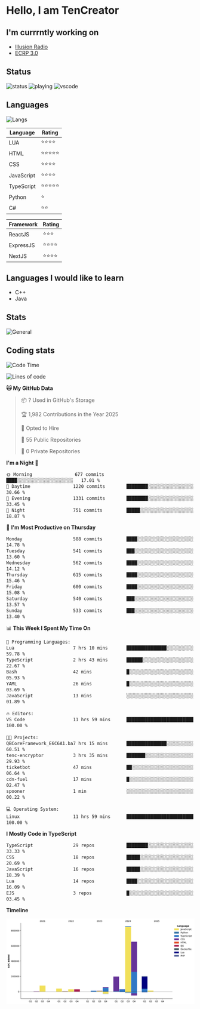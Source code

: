 # Hello, I am TenCreator

## I'm currrntly working on
- [Illusion Radio](https://illusionradio.co.uk/)
- [ECRP 3.0](http://github.com/Emerald-Coast-Roleplay/)

## Status
![status](https://api.statusbadges.me/badge/status/518334475038359555?simple=true&style=for-the-badge)
![playing](https://api.statusbadges.me/badge/playing/518334475038359555?style=for-the-badge)
![vscode](https://api.statusbadges.me/badge/vscode/518334475038359555?style=for-the-badge)

## Languages
![Langs](https://github-readme-stats.vercel.app/api/top-langs/?username=tencreator&layout=compact&theme=radical)


|Language|Rating|
|--------|------|
|LUA|⭐️⭐️⭐️⭐️|
|HTML|⭐️⭐️⭐️⭐️⭐️|
|CSS|⭐️⭐️⭐️⭐️|
|JavaScript|⭐️⭐️⭐️⭐️|
|TypeScript|⭐️⭐️⭐️⭐️⭐️|
|Python|⭐️|
|C#|⭐️⭐️ |

|Framework|Rating|
|--------|------|
|ReactJS|⭐️⭐️⭐|
|ExpressJS|⭐️⭐️⭐️⭐️|
|NextJS|⭐️⭐️⭐⭐️|

## Languages I would like to learn
- C++
- Java

## Stats
![General](https://github-readme-stats.vercel.app/api?username=tencreator&show_icons=true&theme=radical)

## Coding stats

<!--START_SECTION:waka-->
![Code Time](http://img.shields.io/badge/Code%20Time-524%20hrs%2026%20mins-blue)

![Lines of code](https://img.shields.io/badge/From%20Hello%20World%20I%27ve%20Written-2.2%20million%20lines%20of%20code-blue)

**🐱 My GitHub Data** 

> 📦 ? Used in GitHub's Storage 
 > 
> 🏆 1,982 Contributions in the Year 2025
 > 
> 💼 Opted to Hire
 > 
> 📜 55 Public Repositories 
 > 
> 🔑 0 Private Repositories 
 > 
**I'm a Night 🦉** 

```text
🌞 Morning                677 commits         ████░░░░░░░░░░░░░░░░░░░░░   17.01 % 
🌆 Daytime                1220 commits        ████████░░░░░░░░░░░░░░░░░   30.66 % 
🌃 Evening                1331 commits        ████████░░░░░░░░░░░░░░░░░   33.45 % 
🌙 Night                  751 commits         █████░░░░░░░░░░░░░░░░░░░░   18.87 % 
```
📅 **I'm Most Productive on Thursday** 

```text
Monday                   588 commits         ████░░░░░░░░░░░░░░░░░░░░░   14.78 % 
Tuesday                  541 commits         ███░░░░░░░░░░░░░░░░░░░░░░   13.60 % 
Wednesday                562 commits         ████░░░░░░░░░░░░░░░░░░░░░   14.12 % 
Thursday                 615 commits         ████░░░░░░░░░░░░░░░░░░░░░   15.46 % 
Friday                   600 commits         ████░░░░░░░░░░░░░░░░░░░░░   15.08 % 
Saturday                 540 commits         ███░░░░░░░░░░░░░░░░░░░░░░   13.57 % 
Sunday                   533 commits         ███░░░░░░░░░░░░░░░░░░░░░░   13.40 % 
```


📊 **This Week I Spent My Time On** 

```text
💬 Programming Languages: 
Lua                      7 hrs 10 mins       ███████████████░░░░░░░░░░   59.78 % 
TypeScript               2 hrs 43 mins       ██████░░░░░░░░░░░░░░░░░░░   22.67 % 
Bash                     42 mins             █░░░░░░░░░░░░░░░░░░░░░░░░   05.93 % 
YAML                     26 mins             █░░░░░░░░░░░░░░░░░░░░░░░░   03.69 % 
JavaScript               13 mins             ░░░░░░░░░░░░░░░░░░░░░░░░░   01.89 % 

🔥 Editors: 
VS Code                  11 hrs 59 mins      █████████████████████████   100.00 % 

🐱‍💻 Projects: 
QBCoreFramework_E6C6A1.ba7 hrs 15 mins       ███████████████░░░░░░░░░░   60.51 % 
tenc-encryptor           3 hrs 35 mins       ███████░░░░░░░░░░░░░░░░░░   29.93 % 
ticketbot                47 mins             ██░░░░░░░░░░░░░░░░░░░░░░░   06.64 % 
cdn-fuel                 17 mins             █░░░░░░░░░░░░░░░░░░░░░░░░   02.47 % 
spooner                  1 min               ░░░░░░░░░░░░░░░░░░░░░░░░░   00.22 % 

💻 Operating System: 
Linux                    11 hrs 59 mins      █████████████████████████   100.00 % 
```

**I Mostly Code in TypeScript** 

```text
TypeScript               29 repos            ████████░░░░░░░░░░░░░░░░░   33.33 % 
CSS                      18 repos            █████░░░░░░░░░░░░░░░░░░░░   20.69 % 
JavaScript               16 repos            █████░░░░░░░░░░░░░░░░░░░░   18.39 % 
Lua                      14 repos            ████░░░░░░░░░░░░░░░░░░░░░   16.09 % 
EJS                      3 repos             █░░░░░░░░░░░░░░░░░░░░░░░░   03.45 % 
```



**Timeline**

![Lines of Code chart](https://raw.githubusercontent.com/tencreator/tencreator/main/assets/bar_graph.png)


<!--END_SECTION:waka-->
